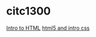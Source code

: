 # citc1300
    
   <a href="intro_to_html/index.html" target="_blank">Intro to HTML</a>
   <a href="html5_to_css/index.html" target="_blank">html5 and intro css</a>

